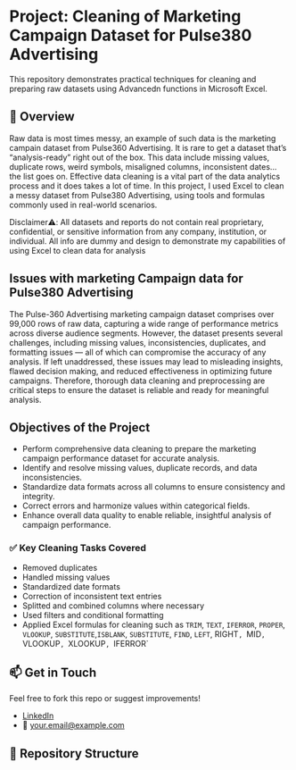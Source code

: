 # Project: Cleaning of Marketing Campaign Dataset for Pulse380 Advertising

This repository demonstrates practical techniques for cleaning and preparing raw datasets using Advancedn functions in Microsoft Excel.

## 📌 Overview

Raw data is most times messy, an example of such data is the marketing campain dataset from Pulse360 Advertising. It is rare to get a dataset that’s
“analysis-ready” right out of the box. This data include missing values, duplicate rows, weird symbols, misaligned columns, inconsistent dates... the
list goes on. Effective data cleaning is a vital part of the data analytics process and it does takes a lot of time. In this project, 
I used Excel to clean a messy dataset from Pulse380 Advertising, using tools and formulas commonly used in real-world scenarios.

Disclaimer⚠️: All datasets and reports do not contain real proprietary, confidential, or sensitive information from any company, institution, or
individual. All info are dummy and design to demonstrate my capabilities of using Excel to clean data for analysis

## Issues with marketing Campaign data for Pulse380 Advertising
The Pulse-360 Advertising marketing campaign dataset comprises over 99,000 rows of raw data, capturing a wide range of performance metrics across
diverse audience segments. However, the dataset presents several challenges, including missing values, inconsistencies, duplicates, and formatting
issues — all of which can compromise the accuracy of any analysis. If left unaddressed, these issues may lead to misleading insights, flawed decision
making, and reduced effectiveness in optimizing future campaigns. Therefore, thorough data cleaning and preprocessing are critical steps to ensure
the dataset is reliable and ready for meaningful analysis.

## Objectives of the Project

* Perform comprehensive data cleaning to prepare the marketing campaign performance dataset for accurate analysis.
* Identify and resolve missing values, duplicate records, and data inconsistencies.
* Standardize data formats across all columns to ensure consistency and integrity.
* Correct errors and harmonize values within categorical fields.
* Enhance overall data quality to enable reliable, insightful analysis of campaign performance.

### ✅ Key Cleaning Tasks Covered

- Removed duplicates  
- Handled missing values  
- Standardized date formats  
- Correction of inconsistent text entries  
- Splitted and combined columns where necessary 
- Used filters and conditional formatting  
- Applied Excel formulas for cleaning such as `TRIM`, `TEXT`, `IFERROR`, `PROPER`, `VLOOKUP`, `SUBSTITUTE`,`ISBLANK`, `SUBSTITUTE`, `FIND`, `LEFT`,
RIGHT`, `MID`, `VLOOKUP`, `XLOOKUP`, `IFERROR`  





## 📫 Get in Touch

Feel free to fork this repo or suggest improvements!

- [LinkedIn](https://linkedin.com/in/yourprofile)  
- 📧 your.email@example.com


## 📂 Repository Structure

